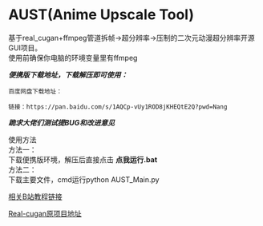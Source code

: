 # AUST(Anime Upscale Tool)
基于real_cugan+ffmpeg管道拆帧->超分辨率->压制的二次元动漫超分辨率开源GUI项目。  
使用前确保你电脑的环境变量里有ffmpeg    

***便携版下载地址，下载解压即可使用：***  

```
百度网盘下载地址：

链接：https://pan.baidu.com/s/1AQCp-vUy1ROD8jKHEQtE2Q?pwd=Nang
```


***跪求大佬们测试提BUG和改进意见***

使用方法  
方法一：  
下载便携版环境，解压后直接点击 **点我运行.bat**   
方法二：  
下载主要文件，cmd运行python AUST_Main.py    

[相关B站教程链接](https://www.bilibili.com/read/cv18481177  )

[Real-cugan原项目地址](https://github.com/bilibili/ailab/tree/main/Real-CUGAN)
